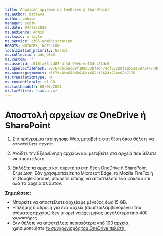 ```yaml
---
title: Αποστολή αρχείων σε OneDrive ή SharePoint
ms.author: matteva
author: pebaum
manager: scotv
ms.date: 04/21/2020
ms.audience: Admin
ms.topic: article
ms.service: o365-administration
ROBOTS: NOINDEX, NOFOLLOW
localization_priority: Normal
ms.collection: Adm_O365
ms.custom: ''
ms.assetid: a016fa63-4d87-4f3d-99eb-ee134cb27dc0
ms.openlocfilehash: 90767dbcbac08f109b33bfed474cf53829f1e553e5973477796b951acf5c8d28
ms.sourcegitcommit: b5f7da89a650d2915dc652449623c78be6247175
ms.translationtype: MT
ms.contentlocale: el-GR
ms.lasthandoff: 08/05/2021
ms.locfileid: "54073276"
---
```

# <a name="upload-files-to-onedrive-or-sharepoint"></a>Αποστολή αρχείων σε OneDrive ή SharePoint

1. Στο πρόγραμμα περιήγησης Web, μεταβείτε στη θέση όπου θέλετε να αποστείλετε αρχεία.
    
2. Ανοίξτε την Εξερεύνηση αρχείων και μεταβείτε στα αρχεία που θέλετε να αποστείλετε.
    
3. Επιλέξτε τα αρχεία και σύρετέ τα στη θέση OneDrive ή SharePoint. Σημείωση: Εάν χρησιμοποιείτε το Microsoft Edge, το Mozilla FireFox ή το Google Chrome, μπορείτε επίσης να αποστείλετε ένα φάκελο και όλα τα αρχεία σε αυτόν.
    
**Σημειώσεις:**
- Μπορείτε να αποστείλετε αρχεία με μέγεθος έως 15 GB. 
- Η πλήρης διαδρομή για ένα αρχείο (συμπεριλαμβανομένου του ονόματος αρχείου) δεν μπορεί να έχει μήκος μεγαλύτερο από 400 χαρακτήρες. 
- Εάν θέλετε να αποστείλετε περισσότερα από 100 αρχεία, χρησιμοποιήστε [το συγχρονισμός του OneDrive πελάτη.](https://go.microsoft.com/fwlink/?linkid=866427) 
  


